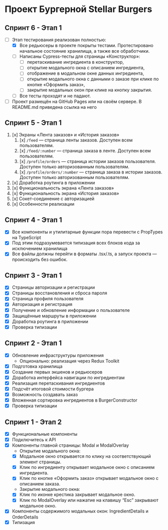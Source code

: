 # Проект Бургерной Stellar Burgers

## Спринт 6 - Этап 1

- [ ] Этап тестирования реализован полностью:
    - [x] Все редьюсеры в проекте покрыты тестами. Протестировано начальное состояние хранилища, а также все обработчики.
    - [ ] Написаны Cypress-тесты для страницы «Конструктор»:
        - [ ] перетаскивание ингредиента в конструктор,
        - [ ] открытие модального окна с описанием ингредиента,
        - [ ] отображение в модальном окне данных ингредиента,
        - [ ] открытие модального окна с данными о заказе при клике по кнопке «Оформить заказ»,
        - [ ] закрытие модальных окон при клике на кнопку закрытия.
    - [ ] Все тесты проходят и не падают.
- [ ] Проект размещён на GitHub Pages или на своём сервере. В README.md приведена ссылка на него

## Спринт 5 - Этап 1

1. [x] Экраны «Лента заказов» и «История заказов»
    1. [x] `/feed` — страница ленты заказов. Доступен всем пользователям.
    2. [x] `/feed/:number` — страница заказа в ленте. Доступен всем пользователям.
    3. [x] `/profile/orders` — страница истории заказов пользователя. Доступен только авторизованным пользователям.
    4. [x] `/profile/orders/:number` — страница заказа в истории заказов. Доступен только авторизованным пользователям.
2. [x] Доработка роутинга в приложении
3. [x] Функциональность экрана «Лента заказов»
4. [x] Функциональность экрана «История заказов»
5. [x] Сокет-соединение с авторизацией
6. [x] Особенности реализации

## Спринт 4 - Этап 1

- [x] Все компоненты и утилитарные функции пора перевести с PropTypes на TypeScript
- [x] Под этим подразумевается типизация всех блоков кода за исключением хранилища
- [x] Все файлы должны перейти в форматы .tsx/.ts, а запуск проекта — происходить без ошибок.

## Спринт 3 - Этап 1

- [x] Страницы авторизации и регистрации
- [x] Страницы восстановления и сброса пароля
- [x] Страница профиля пользователя
- [x] Авторизация и регистрация
- [x] Получение и обновление информации о пользователе
- [x] Защищённые маршруты в приложении
- [x] Доработка роутинга в приложении
- [x] Проверка типизации

## Спринт 2 - Этап 1

- [x] Обновление инфраструктуры приложения
    - Опционально: реализация через Redux Toolkit
- [x] Подготовка хранилища
- [x] Создание первых экшенов и редьюсеров
- [x] Доработка интерфейса навигации по ингредиентам
- [x] Реализация перетаскивания ингредиентов
- [x] Подсчёт итоговой стоимости бургера
- [x] Возможность создавать заказ
- [x] Вложенная сортировка ингредиентов в BurgerConstructor
- [x] Проверка типизации

## Спринт 1 - Этап 2

-   [x] Функциональные компоненты
-   [x] Подключитесь к API
-   [x] Компоненты главной страницы: Modal и ModalOverlay
    - Открытие модального окна:
    -   [x] Модальное окно открывается по клику на соответствующий элемент страницы.
    -   [x] Клик по ингредиенту открывает модальное окно с описанием ингредиента.
    -   [x] Клик по кнопке «Оформить заказ» открывает модальное окно с описанием заказа.
    - Закрытие модального окна:
    -   [x] Клик по иконке крестика закрывает модальное окно.
    -   [x] Клик по ModalOverlay или нажатие на клавишу “Esc” закрывают модальное окно.
-   [x] Компоненты содержимого модальных окон: IngredientDetails и OrderDetails
-   [x] Типизация
